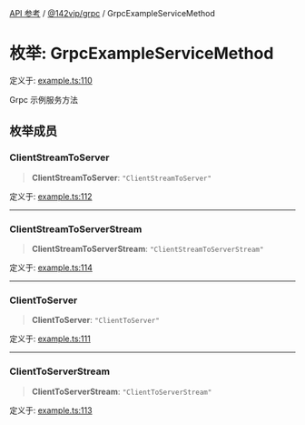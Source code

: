 [API 参考](../../../index.md) / [@142vip/grpc](../index.md) / GrpcExampleServiceMethod

# 枚举: GrpcExampleServiceMethod

定义于: [example.ts:110](https://github.com/142vip/core-x/blob/7cfc2fa6b24172631d6526590fc6ea4be89357c6/packages/grpc/src/example.ts#L110)

Grpc 示例服务方法

## 枚举成员

### ClientStreamToServer

> **ClientStreamToServer**: `"ClientStreamToServer"`

定义于: [example.ts:112](https://github.com/142vip/core-x/blob/7cfc2fa6b24172631d6526590fc6ea4be89357c6/packages/grpc/src/example.ts#L112)

***

### ClientStreamToServerStream

> **ClientStreamToServerStream**: `"ClientStreamToServerStream"`

定义于: [example.ts:114](https://github.com/142vip/core-x/blob/7cfc2fa6b24172631d6526590fc6ea4be89357c6/packages/grpc/src/example.ts#L114)

***

### ClientToServer

> **ClientToServer**: `"ClientToServer"`

定义于: [example.ts:111](https://github.com/142vip/core-x/blob/7cfc2fa6b24172631d6526590fc6ea4be89357c6/packages/grpc/src/example.ts#L111)

***

### ClientToServerStream

> **ClientToServerStream**: `"ClientToServerStream"`

定义于: [example.ts:113](https://github.com/142vip/core-x/blob/7cfc2fa6b24172631d6526590fc6ea4be89357c6/packages/grpc/src/example.ts#L113)
